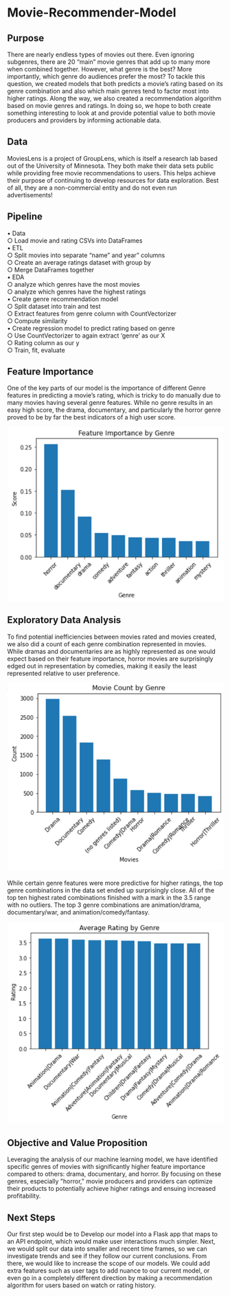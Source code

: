 # Movie-Recommender-Model

## Purpose
There are nearly endless types of movies out there. Even ignoring subgenres, there are 20 “main” movie genres that add up to many more when combined together.
However, what genre is the best? More importantly, which genre do audiences prefer the most? To tackle this question, we created models that both predicts a movie’s rating based on its genre combination and also which main genres tend to factor most into higher ratings. Along the way, we also created a recommendation algorithm based on movie genres and ratings. In doing so, we hope to both create something interesting to look at and provide potential value to both movie producers and providers by informing actionable data.

## Data

MoviesLens is a project of GroupLens, which is itself a research lab based out of the University of Minnesota. They both make their data sets public while providing free movie recommendations to users. This helps achieve their purpose of continuing to develop resources for data exploration. Best of all, they are a non-commercial entity and do not even run advertisements!

## Pipeline

• Data <br>
  ○ Load movie and rating CSVs into DataFrames <br>
• ETL <br>
  ○ Split movies into separate “name” and year” columns <br>
  ○ Create an average ratings dataset with group by <br>
  ○ Merge DataFrames together <br>
• EDA <br>
  ○ analyze which genres have the most movies <br>
  ○ analyze which genres have the highest ratings <br>
• Create genre recommendation model <br>
  ○ Split dataset into train and test <br>
  ○ Extract features from genre column with CountVectorizer <br>
  ○ Compute similarity <br>
• Create regression model to predict rating based on genre <br>
  ○ Use CountVectorizer to again extract ‘genre’ as our X <br>
  ○ Rating column as our y <br>
  ○ Train, fit, evaluate <br>
  
## Feature Importance

One of the key parts of our model is the importance of different Genre features in predicting a movie’s rating, which is tricky to do manually due to many movies having several genre features. While no genre results in an easy high score, the drama, documentary, and particularly the horror genre proved to be by far the best indicators of a high user score. <br>

![alt text](https://github.com/jstnkuo/Movie-Recommender-Model/blob/main/Image_video/feature_importance.png) <br>

## Exploratory Data Analysis

To find potential inefficiencies between movies rated and movies created, we also did a count of each genre combination represented in movies. While dramas and documentaries are as highly represented as one would expect based on their feature importance, horror movies are surprisingly edged out in representation by comedies, making it easily the least represented relative to user preference. <br>

![alt text](https://github.com/jstnkuo/Movie-Recommender-Model/blob/main/Image_video/movie_count.png) <br>
<br>
While certain genre features were more predictive for higher ratings, the top genre combinations in the data set ended up surprisingly close. All of the top ten highest rated combinations finished with a mark in the 3.5 range with no outliers. The top 3 genre combinations are animation/drama, documentary/war, and animation/comedy/fantasy. <br>
<br>
![alt text](https://github.com/jstnkuo/Movie-Recommender-Model/blob/main/Image_video/average_rating.png) <br>


## Objective and Value Proposition

Leveraging the analysis of our machine learning model, we have identified specific genres of movies with significantly higher feature importance compared to others: drama, documentary, and horror. By focusing on these genres, especially "horror," movie producers and providers can optimize their products to potentially achieve higher ratings and ensuing increased profitability. <br>

## Next Steps

Our first step would be to Develop our model into a Flask app that maps to an API endpoint, which would make user interactions much simpler. Next, we would split our data into smaller and recent time frames, so we can investigate trends and see if they follow our current conclusions. From there, we would like to increase the scope of our models.  We could add extra features such as user tags to add nuance to our current model, or  even go in a completely different direction by making a recommendation algorithm for users based on watch or rating history. 



